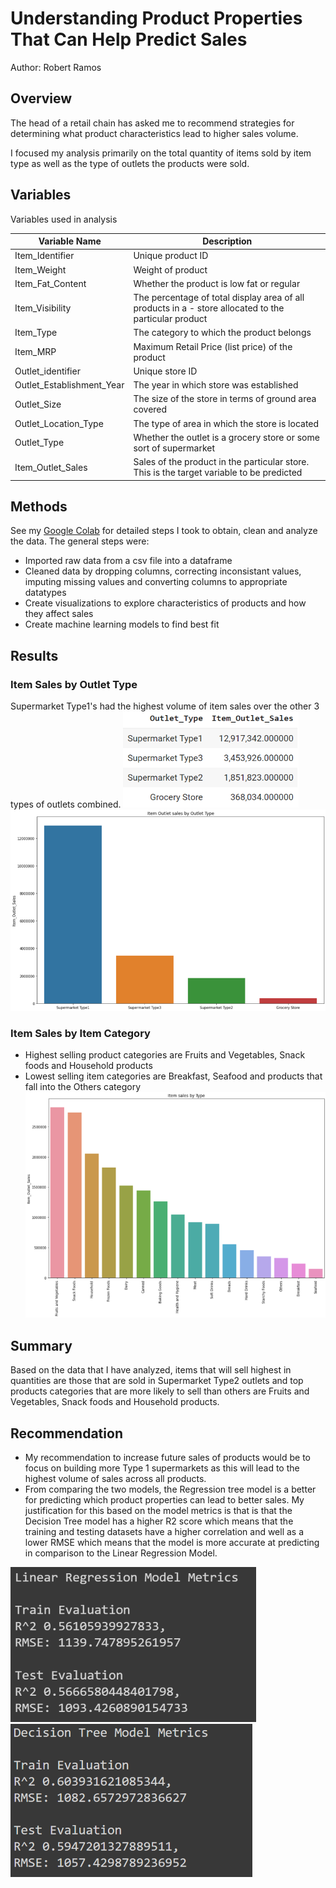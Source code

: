 # Understanding Product Properties That Can Help Predict Sales
Author: Robert Ramos

## Overview
The head of a retail chain has asked me to recommend strategies for determining what product characteristics lead to higher sales volume.

I focused my analysis primarily on the total quantity of items sold by item type as well as the type of outlets the products were sold.

## Variables 
Variables used in analysis

|Variable Name|Description   |   
|---|---|
|Item_Identifier|Unique product ID   | 
|Item_Weight |Weight of product| 
|Item_Fat_Content|Whether the product is low fat or regular
| Item_Visibility  |The percentage of total display area of all products in a - store allocated to the particular product  |
| Item_Type  |The category to which the product belongs| 
| Item_MRP  |Maximum Retail Price (list price) of the product   |   
| Outlet_identifier  |Unique store ID   |  
| Outlet_Establishment_Year  | The year in which store was established  |   
| Outlet_Size  | The size of the store in terms of ground area covered  |  
| Outlet_Location_Type  | The type of area in which the store is located  | 
| Outlet_Type  | Whether the outlet is a grocery store or some sort of supermarket  | 
|Item_Outlet_Sales   |  Sales of the product in the particular store. This is the target variable to be predicted|

## Methods
See my [Google Colab](https://colab.research.google.com/drive/1-nYMdKYLTlWY7F99ZTBCMHwFgM3eVi0F#scrollTo=gr63uFrBHyFm) for detailed steps I took to obtain, clean and analyze the data. The general steps were:
* Imported raw data from a csv file into a dataframe
* Cleaned data by dropping columns, correcting inconsistant values, imputing missing values and converting columns to appropriate datatypes
* Create visualizations to explore characteristics of products and how they affect sales
* Create machine learning models to find best fit

## Results
### Item Sales by Outlet Type
Supermarket Type1's had the highest volume of item sales over the other 3 types of outlets combined.
![](images/OutletSales.png)
![](images/ItemSalesbyOutletTypes.png)

### Item Sales by Item Category
- Highest selling product categories are Fruits and Vegetables, Snack foods and Household products
- Lowest selling item categories are Breakfast, Seafood and products that fall into the Others category
![](images/ItemSalesbyItemType.png)

## Summary
Based on the data that I have analyzed, items that will sell highest in quantities are those that are sold in Supermarket Type2 outlets and top products categories that are more likely to sell than others are Fruits and Vegetables, Snack foods and Household products.


## Recommendation
* My recommendation to increase future sales of products would be to focus on building more Type 1 supermarkets as this will lead to the highest volume of sales across all products.
* From comparing the two models, the Regression tree model is a better for predicting which product properties can lead to better sales. My justification for this based on the  model metrics is that is that the Decision Tree model has a higher R2 score which means that the training and testing datasets have a higher correlation and well as a lower RMSE which means that the model is more accurate at predicting in comparison to the Linear Regression Model.

![](images/LR.png)
![](images/DTR.png)
